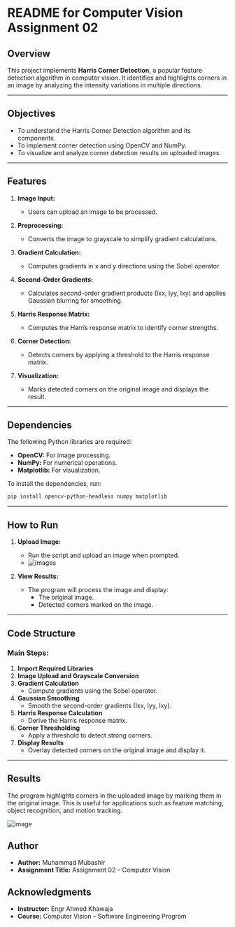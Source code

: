 # README for Computer Vision Assignment 02

## Overview

This project implements **Harris Corner Detection**, a popular feature detection algorithm in computer vision. It identifies and highlights corners in an image by analyzing the intensity variations in multiple directions.

---

## Objectives

- To understand the Harris Corner Detection algorithm and its components.
- To implement corner detection using OpenCV and NumPy.
- To visualize and analyze corner detection results on uploaded images.

---

## Features

1. **Image Input:**
   - Users can upload an image to be processed.

2. **Preprocessing:**
   - Converts the image to grayscale to simplify gradient calculations.

3. **Gradient Calculation:**
   - Computes gradients in x and y directions using the Sobel operator.

4. **Second-Order Gradients:**
   - Calculates second-order gradient products (Ixx, Iyy, Ixy) and applies Gaussian blurring for smoothing.

5. **Harris Response Matrix:**
   - Computes the Harris response matrix to identify corner strengths.

6. **Corner Detection:**
   - Detects corners by applying a threshold to the Harris response matrix.

7. **Visualization:**
   - Marks detected corners on the original image and displays the result.

---

## Dependencies

The following Python libraries are required:

- **OpenCV:** For image processing.
- **NumPy:** For numerical operations.
- **Matplotlib:** For visualization.

To install the dependencies, run:

```bash
pip install opencv-python-headless numpy matplotlib
```

---

## How to Run

1. **Upload Image:**
   - Run the script and upload an image when prompted.
   - ![images](https://github.com/user-attachments/assets/3d8e483b-589b-46f9-991d-c68528c91c2d)


2. **View Results:**
   - The program will process the image and display:
     - The original image.
     - Detected corners marked on the image.

---

## Code Structure

### Main Steps:

1. **Import Required Libraries**
2. **Image Upload and Grayscale Conversion**
3. **Gradient Calculation**
   - Compute gradients using the Sobel operator.
4. **Gaussian Smoothing**
   - Smooth the second-order gradients (Ixx, Iyy, Ixy).
5. **Harris Response Calculation**
   - Derive the Harris response matrix.
6. **Corner Thresholding**
   - Apply a threshold to detect strong corners.
7. **Display Results**
   - Overlay detected corners on the original image and display it.

---

## Results

The program highlights corners in the uploaded image by marking them in the original image. This is useful for applications such as feature matching, object recognition, and motion tracking.

![image](https://github.com/user-attachments/assets/35292179-16cc-4c8b-af4c-0a4b66ae5b61)

## Author

- **Author:**  Muhammad Mubashir
- **Assignment Title:** Assignment 02 – Computer Vision

## Acknowledgments

- **Instructor:** Engr Ahmed Khawaja
- **Course:** Computer Vision – Software Engineering Program
